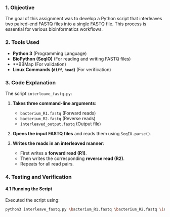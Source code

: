 ### 1. Objective
The goal of this assignment was to develop a Python script that interleaves two 
paired-end FASTQ files into a single FASTQ file. This process is essential for various 
bioinformatics workflows.

### 2. Tools Used
- **Python 3** (Programming Language)
- **BioPython (SeqIO)** (For reading and writing FASTQ files)
- **BBMap (For validation)
- **Linux Commands (`diff`, `head`)** (For verification)

### 3. Code Explanation
The script `interleave_fastq.py`:
1. **Takes three command-line arguments**:
   - `bacterium_R1.fastq` (Forward reads)
   - `bacterium_R2.fastq` (Reverse reads)
   - `interleaved_output.fastq` (Output file)

2. **Opens the input FASTQ files** and reads them using `SeqIO.parse()`.  
3. **Writes the reads in an interleaved manner**:  
   - First writes a **forward read (R1)**.
   - Then writes the corresponding **reverse read (R2)**.
   - Repeats for all read pairs.

### 4. Testing and Verification
#### **4.1 Running the Script**
Executed the script using:
```bash
python3 interleave_fastq.py \bacterium_R1.fastq \bacterium_R2.fastq \interleaved_output.fastq

